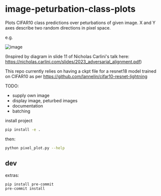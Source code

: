 # image-peturbation-class-plots

Plots CIFAR10 class predictions over peturbations of given image. X and Y axes describe two random directions in pixel space.

e.g.

![image](https://github.com/lannelin/image-peturbation-class-plots/assets/26149456/205e1d2a-9a06-46c4-a996-8f9d2b2a924d)


(Inspired by diagram in slide 11 of Nicholas Carlini's talk here: https://nicholas.carlini.com/slides/2023_adversarial_alignment.pdf)


This repo currently relies on having a ckpt file for a resnet18 model trained on CIFAR10 as per https://github.com/lannelin/cifar10-resnet-lightning



TODO:

- supply own image
- display image, peturbed images
- documentation
- batching

install project

```bash
pip install -e .
```

then:

```bash
python pixel_plot.py --help
```

## dev

extras:
```bash
pip install pre-commit
pre-commit install
```
